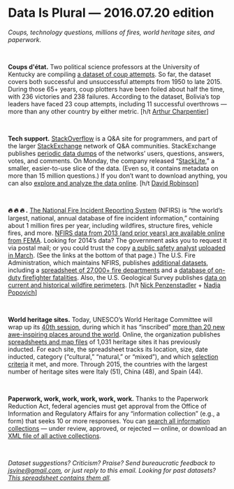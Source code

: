 Data Is Plural — 2016.07.20 edition
===================================

*Coups, technology questions, millions of fires, world heritage sites, and paperwork.*

&nbsp;

**Coups d'état.** Two political science professors at the University of Kentucky are compiling [a dataset of coup attempts](http://www.jonathanmpowell.com/coup-detat-dataset.html). So far, the dataset covers both successful and unsuccessful attempts from 1950 to late 2015. During those 65+ years, coup plotters have been foiled about half the time, with 236 victories and 238 failures. According to the dataset, Bolivia’s top leaders have faced 23 coup attempts, including 11 successful overthrows — more than any other country by either metric. [h/t [Arthur Charpentier](https://twitter.com/freakonometrics)]

&nbsp;

**Tech support.** [StackOverflow](http://stackoverflow.com/) is a Q&A site for programmers, and part of the larger [StackExchange](http://stackexchange.com/) network of Q&A communities. StackExchange publishes [periodic data dumps](https://archive.org/details/stackexchange) of the networks’ users, questions, answers, votes, and comments. On Monday, the company released “[StackLite](https://github.com/dgrtwo/StackLite),” a smaller, easier-to-use slice of the data. (Even so, it contains metadata on more than 15 million questions.) If you don’t want to download anything, you can also [explore and analyze the data online](https://data.stackexchange.com/). [h/t [David Robinson](http://varianceexplained.org/r/stack-lite/)]

&nbsp;

**🔥 🔥 🔥 .** [The National Fire Incident Reporting System](https://www.usfa.fema.gov/data/nfirs/) (NFIRS) is “the world’s largest, national, annual database of fire incident information,” containing about 1 million fires per year, including wildfires, structure fires, vehicle fires, and more. [NFIRS data from 2013 (and prior years) are available online from FEMA](https://www.fema.gov/media-library/assets/documents/112009). Looking for 2014’s data? The government asks you to request it via postal mail; or you could trust the copy [a public safety analyst](https://www.linkedin.com/pulse/nfirs-2014-available-dov-chelst) [uploaded in March](https://github.com/dnchelst/NFIRS). (See the links at the bottom of that page.) The U.S. Fire Administration, which maintains NFIRS, publishes [additional datasets](https://www.usfa.fema.gov/data/statistics/order_download_data.html), including a [spreadsheet of 27,000+ fire departments](https://apps.usfa.fema.gov/census-download/main/download) and a [database of on-duty firefighter fatalities](https://apps.usfa.fema.gov/firefighter-fatalities/). Also, the U.S. Geological Survey publishes [data on current and historical wildfire perimeters](http://rmgsc.cr.usgs.gov/outgoing/GeoMAC/). [h/t [Nick Penzenstadler](https://twitter.com/npenzenstadler/status/754010911292190720) + [Nadja Popovich](https://twitter.com/popovichn)]

&nbsp;

**World heritage sites.** Today, UNESCO’s World Heritage Committee will wrap up its [40th session](http://whc.unesco.org/en/sessions/40COM/), during which it has “inscribed” [more than 20 new awe-inspiring places around the world](http://whc.unesco.org/en/newproperties/). Online, the organization publishes [spreadsheets and map files](http://whc.unesco.org/en/syndication) of 1,031 heritage sites it has previously inducted. For each site, the spreadsheet tracks its location, size, date inducted, category (“cultural,” “natural,” or “mixed”), and which [selection criteria](http://whc.unesco.org/en/criteria/) it met, and more. Through 2015, the countries with the largest number of heritage sites were Italy (51), China (48), and Spain (44).

&nbsp;

**Paperwork, work, work, work, work, work.** Thanks to the Paperwork Reduction Act, federal agencies must get approval from the Office of Information and Regulatory Affairs for any “information collection” (e.g., a form) that seeks 10 or more responses. You can [search all information collections](http://www.reginfo.gov/public/do/PRASearch) — under review, approved, or rejected — online, or download an [XML file of all active collections](http://www.reginfo.gov/public/do/PRAXML).

&nbsp;

*Dataset suggestions? Criticism? Praise? Send bureaucratic feedback to <jsvine@gmail.com>, or just reply to this email. Looking for past datasets? [This spreadsheet contains them all](https://docs.google.com/spreadsheets/d/1wZhPLMCHKJvwOkP4juclhjFgqIY8fQFMemwKL2c64vk).*